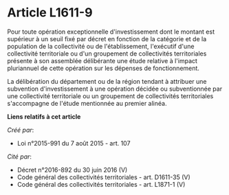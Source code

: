 # Article L1611-9

Pour toute opération exceptionnelle d'investissement dont le montant est supérieur à un seuil fixé par décret en fonction de
la catégorie et de la population de la collectivité ou de l'établissement, l'exécutif d'une collectivité territoriale ou d'un
groupement de collectivités territoriales présente à son assemblée délibérante une étude relative à l'impact pluriannuel de
cette opération sur les dépenses de fonctionnement. 

La délibération du département ou de la région tendant à attribuer une subvention d'investissement à une opération décidée ou
subventionnée par une collectivité territoriale ou un groupement de collectivités territoriales s'accompagne de l'étude
mentionnée au premier alinéa.

**Liens relatifs à cet article**

_Créé par_:

  - Loi n°2015-991 du 7 août 2015 - art. 107

_Cité par_:

  - Décret n°2016-892 du 30 juin 2016 (V)
  - Code général des collectivités territoriales - art. D1611-35 (V)
  - Code général des collectivités territoriales - art. L1871-1 (V)
